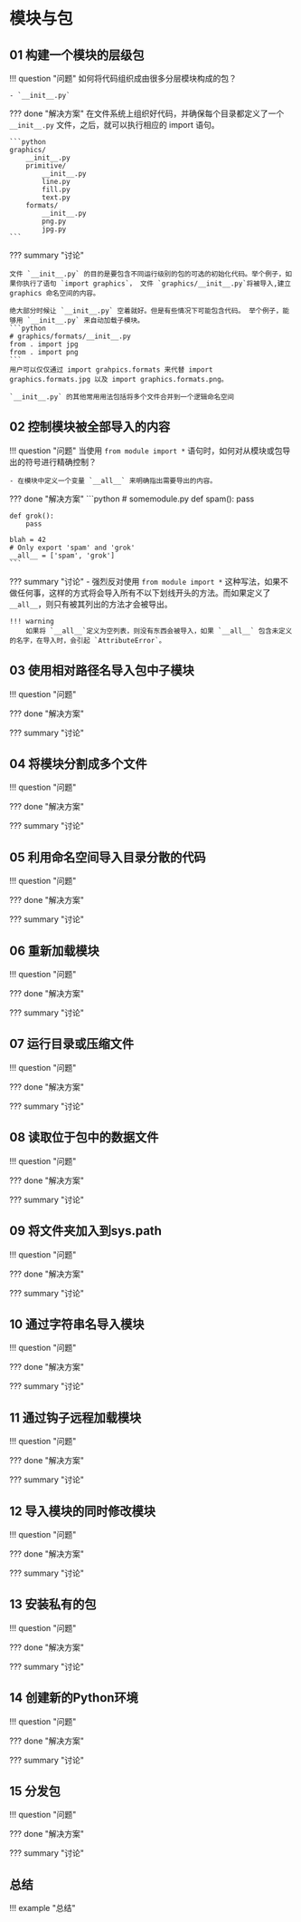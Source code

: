 # 模块与包

<!-- -------------------------------------------------------------------------- -->
## 01 构建一个模块的层级包

!!! question "问题"
    如何将代码组织成由很多分层模块构成的包？

    - `__init__.py`

??? done "解决方案"
    在文件系统上组织好代码，并确保每个目录都定义了一个 `__init__.py` 文件，之后，就可以执行相应的 import 语句。

    ```python
    graphics/
        __init__.py
        primitive/
            __init__.py
            line.py
            fill.py
            text.py
        formats/
            __init__.py
            png.py
            jpg.py
    ```

??? summary "讨论"

    文件 `__init__.py` 的目的是要包含不同运行级别的包的可选的初始化代码。举个例子，如果你执行了语句 `import graphics`， 文件 `graphics/__init__.py`将被导入,建立graphics 命名空间的内容。

    绝大部分时候让 `__init__.py` 空着就好。但是有些情况下可能包含代码。 举个例子，能够用 `__init__.py` 来自动加载子模块。
    ```python
    # graphics/formats/__init__.py
    from . import jpg
    from . import png
    ```
    用户可以仅仅通过 import grahpics.formats 来代替 import graphics.formats.jpg 以及 import graphics.formats.png。

    `__init__.py` 的其他常用用法包括将多个文件合并到一个逻辑命名空间

<!-- -------------------------------------------------------------------------- -->
## 02 控制模块被全部导入的内容

!!! question "问题"
    当使用 `from module import *` 语句时，如何对从模块或包导出的符号进行精确控制？

    - 在模块中定义一个变量 `__all__` 来明确指出需要导出的内容。

??? done "解决方案"
    ```python
    # somemodule.py
    def spam():
        pass

    def grok():
        pass

    blah = 42
    # Only export 'spam' and 'grok'
    __all__ = ['spam', 'grok']
    ```

??? summary "讨论"
    - 强烈反对使用 `from module import *` 这种写法，如果不做任何事，这样的方式将会导入所有不以下划线开头的方法。而如果定义了 `__all__`，则只有被其列出的方法才会被导出。

    !!! warning
        如果将 `__all__`定义为空列表，则没有东西会被导入，如果 `__all__` 包含未定义的名字，在导入时，会引起 `AttributeError`。

<!-- -------------------------------------------------------------------------- -->
## 03 使用相对路径名导入包中子模块

!!! question "问题"
    

??? done "解决方案"

??? summary "讨论"


<!-- -------------------------------------------------------------------------- -->
## 04 将模块分割成多个文件

!!! question "问题"

??? done "解决方案"

??? summary "讨论"

<!-- -------------------------------------------------------------------------- -->
## 05 利用命名空间导入目录分散的代码

!!! question "问题"

??? done "解决方案"

??? summary "讨论"


<!-- -------------------------------------------------------------------------- -->
## 06 重新加载模块

!!! question "问题"

??? done "解决方案"

??? summary "讨论"

<!-- -------------------------------------------------------------------------- -->
## 07 运行目录或压缩文件

!!! question "问题"

??? done "解决方案"

??? summary "讨论"

<!-- -------------------------------------------------------------------------- -->
## 08 读取位于包中的数据文件

!!! question "问题"

??? done "解决方案"

??? summary "讨论"

<!-- -------------------------------------------------------------------------- -->
## 09 将文件夹加入到sys.path

!!! question "问题"

??? done "解决方案"

??? summary "讨论"

<!-- -------------------------------------------------------------------------- -->
## 10 通过字符串名导入模块

!!! question "问题"

??? done "解决方案"

??? summary "讨论"

<!-- -------------------------------------------------------------------------- -->
## 11 通过钩子远程加载模块

!!! question "问题"

??? done "解决方案"

??? summary "讨论"

<!-- -------------------------------------------------------------------------- -->
## 12 导入模块的同时修改模块

!!! question "问题"

??? done "解决方案"

??? summary "讨论"

<!-- -------------------------------------------------------------------------- -->
## 13 安装私有的包

!!! question "问题"

??? done "解决方案"

??? summary "讨论"

<!-- -------------------------------------------------------------------------- -->
## 14 创建新的Python环境

!!! question "问题"

??? done "解决方案"

??? summary "讨论"

<!-- -------------------------------------------------------------------------- -->
## 15 分发包

!!! question "问题"

??? done "解决方案"

??? summary "讨论"


<!-- -------------------------------------------------------------------------- -->
## 总结

!!! example "总结"